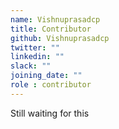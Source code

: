 ```yaml
---
name: Vishnuprasadcp
title: Contributor
github: Vishnuprasadcp
twitter: ""
linkedin: ""
slack: ""
joining_date: ""
role : contributor
---
```


Still waiting for this
